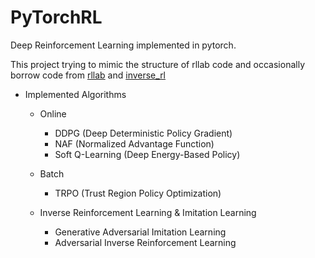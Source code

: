 # PyTorchRL
Deep Reinforcement Learning implemented in pytorch.

This project trying to mimic the structure of rllab code and
occasionally borrow code from [rllab](https://github.com/rll/rllab) and 
    [inverse_rl](https://github.com/justinjfu/inverse_rl)

* Implemented Algorithms
  * Online
    * DDPG (Deep Deterministic Policy Gradient)
    * NAF (Normalized Advantage Function)
    * Soft Q-Learning (Deep Energy-Based Policy)
  * Batch
    * TRPO (Trust Region Policy Optimization)

  * Inverse Reinforcement Learning & Imitation Learning
    * Generative Adversarial Imitation Learning
    * Adversarial Inverse Reinforcement Learning


